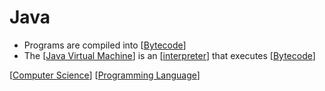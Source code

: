 # Java

- Programs are compiled into [[Bytecode]]
- The [[Java Virtual Machine]] is an [[interpreter]] that executes [[Bytecode]]


[[Computer Science]] [[Programming Language]]

[//begin]: # "Autogenerated link references for markdown compatibility"
[Bytecode]: bytecode "Bytecode"
[Java Virtual Machine]: java-virtual-machine "Java Virtual Machine (JVM)"
[interpreter]: interpreter "Interpreter"
[Computer Science]: computer-science "Computer Science"
[Programming Language]: programming-language "Programming Language"
[//end]: # "Autogenerated link references"